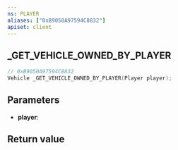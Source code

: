 ```yaml
---
ns: PLAYER
aliases: ["0xB9050A97594C8832"]
apiset: client
---
```

## _GET_VEHICLE_OWNED_BY_PLAYER

```c
// 0xB9050A97594C8832
Vehicle _GET_VEHICLE_OWNED_BY_PLAYER(Player player);
```


## Parameters
* **player**:

## Return value

